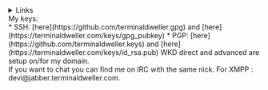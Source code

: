 <details>
  <summary>Links</summary>
  <p align="left">
    <ul>
      <li><a href="https://terminaldweller.com">Link List</a></li>
      <li><a href="https://terminaldweller.eth.link">Link List on IPFS</a></li>
      <li>Link List on Gemini: gemini://gemini.terminaldweller.com</li>
      <li><a href="https://keyoxide.org/hkp/9e20464f1ccf3b103249fa93a6a0f5158b3881df">keyoxide</a></li>
      <li><a href="https://git.terminaldweller.com">A mirror for some of my repos.</a></li>
    </ul>
  </p>
</details>
My keys:</br>
* SSH: [here](https://github.com/terminaldweller.gpg) and [here](https://terminaldweller.com/keys/gpg_pubkey)
* PGP: [here](https://github.com/terminaldweller.keys) and [here](https://terminaldweller.com/keys/id_rsa.pub)
WKD direct and advanced are setup on/for my domain.</br>
If you want to chat you can find me on IRC with the same nick. For XMPP : devi@jabber.terminaldweller.com.</br>
